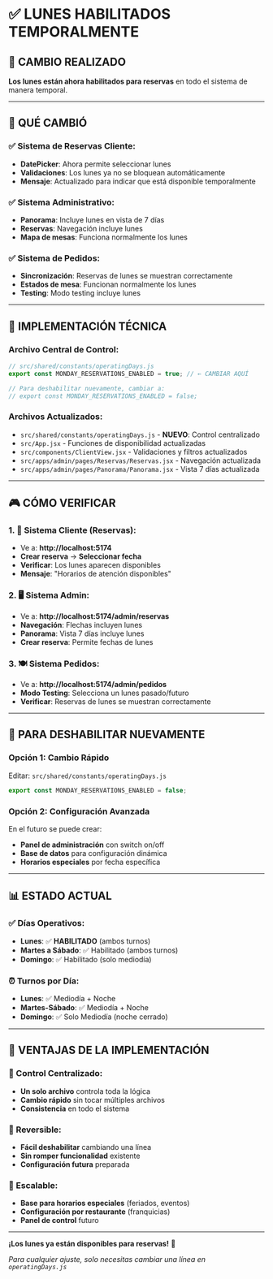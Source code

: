 # ✅ LUNES HABILITADOS TEMPORALMENTE

## 🎯 **CAMBIO REALIZADO**

**Los lunes están ahora habilitados para reservas** en todo el sistema de manera temporal.

---

## 📅 **QUÉ CAMBIÓ**

### **✅ Sistema de Reservas Cliente:**
- **DatePicker**: Ahora permite seleccionar lunes
- **Validaciones**: Los lunes ya no se bloquean automáticamente
- **Mensaje**: Actualizado para indicar que está disponible temporalmente

### **✅ Sistema Administrativo:**
- **Panorama**: Incluye lunes en vista de 7 días
- **Reservas**: Navegación incluye lunes
- **Mapa de mesas**: Funciona normalmente los lunes

### **✅ Sistema de Pedidos:**
- **Sincronización**: Reservas de lunes se muestran correctamente
- **Estados de mesa**: Funcionan normalmente los lunes
- **Testing**: Modo testing incluye lunes

---

## 🔧 **IMPLEMENTACIÓN TÉCNICA**

### **Archivo Central de Control:**
```javascript
// src/shared/constants/operatingDays.js
export const MONDAY_RESERVATIONS_ENABLED = true; // ← CAMBIAR AQUÍ

// Para deshabilitar nuevamente, cambiar a:
// export const MONDAY_RESERVATIONS_ENABLED = false;
```

### **Archivos Actualizados:**
- `src/shared/constants/operatingDays.js` - **NUEVO**: Control centralizado
- `src/App.jsx` - Funciones de disponibilidad actualizadas
- `src/components/ClientView.jsx` - Validaciones y filtros actualizados
- `src/apps/admin/pages/Reservas/Reservas.jsx` - Navegación actualizada
- `src/apps/admin/pages/Panorama/Panorama.jsx` - Vista 7 días actualizada

---

## 🎮 **CÓMO VERIFICAR**

### **1. 📱 Sistema Cliente (Reservas):**
- Ve a: **http://localhost:5174**
- **Crear reserva** → **Seleccionar fecha**
- **Verificar**: Los lunes aparecen disponibles
- **Mensaje**: "Horarios de atención disponibles"

### **2. 🖥️ Sistema Admin:**
- Ve a: **http://localhost:5174/admin/reservas**
- **Navegación**: Flechas incluyen lunes
- **Panorama**: Vista 7 días incluye lunes
- **Crear reserva**: Permite fechas de lunes

### **3. 🍽️ Sistema Pedidos:**
- Ve a: **http://localhost:5174/admin/pedidos**
- **Modo Testing**: Selecciona un lunes pasado/futuro
- **Verificar**: Reservas de lunes se muestran correctamente

---

## 🔄 **PARA DESHABILITAR NUEVAMENTE**

### **Opción 1: Cambio Rápido**
Editar: `src/shared/constants/operatingDays.js`
```javascript
export const MONDAY_RESERVATIONS_ENABLED = false;
```

### **Opción 2: Configuración Avanzada**
En el futuro se puede crear:
- **Panel de administración** con switch on/off
- **Base de datos** para configuración dinámica
- **Horarios especiales** por fecha específica

---

## 📊 **ESTADO ACTUAL**

### **✅ Días Operativos:**
- **Lunes**: ✅ **HABILITADO** (ambos turnos)
- **Martes a Sábado**: ✅ Habilitado (ambos turnos)
- **Domingo**: ✅ Habilitado (solo mediodía)

### **⏰ Turnos por Día:**
- **Lunes**: ✅ Mediodía + Noche
- **Martes-Sábado**: ✅ Mediodía + Noche  
- **Domingo**: ✅ Solo Mediodía (noche cerrado)

---

## 🎯 **VENTAJAS DE LA IMPLEMENTACIÓN**

### **🔧 Control Centralizado:**
- **Un solo archivo** controla toda la lógica
- **Cambio rápido** sin tocar múltiples archivos
- **Consistencia** en todo el sistema

### **🔄 Reversible:**
- **Fácil deshabilitar** cambiando una línea
- **Sin romper funcionalidad** existente
- **Configuración futura** preparada

### **🚀 Escalable:**
- **Base para horarios especiales** (feriados, eventos)
- **Configuración por restaurante** (franquicias)
- **Panel de control** futuro

---

**¡Los lunes ya están disponibles para reservas!** 🎉

*Para cualquier ajuste, solo necesitas cambiar una línea en `operatingDays.js`* 